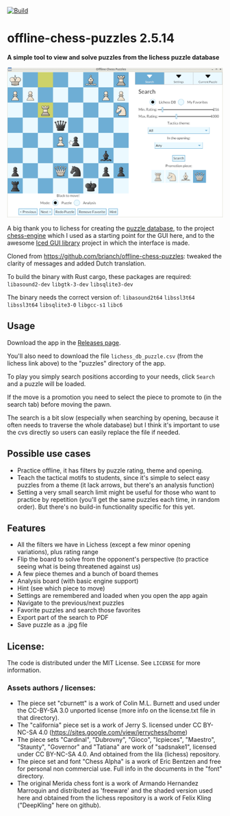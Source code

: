 [![Build](https://github.com/pepa65/offline-chess-puzzles/actions/workflows/build.yml/badge.svg)](https://github.com/pepa65/offline-chess-puzzles/actions/workflows/build.yml)
# offline-chess-puzzles 2.5.14
**A simple tool to view and solve puzzles from the lichess puzzle database**

<img src="https://github.com/pepa65/offline-chess-puzzles/blob/main/demo.gif">

A big thank you to lichess for creating the [puzzle database](https://database.lichess.org/#puzzles), to the project [chess-engine](https://github.com/adam-mcdaniel/chess-engine/) which I used as a starting point for the GUI here, and to the awesome [Iced GUI library](https://github.com/iced-rs/iced) project in which the interface is made.

Cloned from https://github.com/brianch/offline-chess-puzzles: tweaked the clarity of messages and added Dutch translation.

To build the binary with Rust cargo, these packages are required: `libasound2-dev` `libgtk-3-dev` `libsqlite3-dev`

The binary needs the correct version of: `libasound2t64` `libssl3t64` `libssl3t64` `libsqlite3-0` `libgcc-s1` `libc6`

## Usage
Download the app in the [Releases page](https://github.com/pepa65/offline-chess-puzzles/releases).

You'll also need to download the file `lichess_db_puzzle.csv` (from the lichess link above) to the "puzzles" directory of the app.

To play you simply search positions according to your needs, click `Search` and a puzzle will be loaded.

If the move is a promotion you need to select the piece to promote to (in the search tab) before moving the pawn.

The search is a bit slow (especially when searching by opening, because it often needs to traverse the whole database) but I think it's important to use the cvs directly so users can easily replace the file if needed.

## Possible use cases
* Practice offline, it has filters by puzzle rating, theme and opening.
* Teach the tactical motifs to students, since it's simple to select easy puzzles from a theme (it lack arrows, but there's an analysis function)
* Setting a very small search limit might be useful for those who want to practice by repetition (you'll get the same puzzles each time, in random order). But there's no build-in functionality specific for this yet.

## Features
* All the filters we have in Lichess (except a few minor opening variations), plus rating range
* Flip the board to solve from the opponent's perspective (to practice seeing what is being threatened against us)
* A few piece themes and a bunch of board themes
* Analysis board (with basic engine support)
* Hint (see which piece to move)
* Settings are remembered and loaded when you open the app again
* Navigate to the previous/next puzzles
* Favorite puzzles and search those favorites
* Export part of the search to PDF
* Save puzzle as a .jpg file

## License:
The code is distributed under the MIT License. See `LICENSE` for more information.

### Assets authors / licenses:
* The piece set "cburnett" is a work of Colin M.L. Burnett and used under the CC-BY-SA 3.0 unported license
  (more info on the license.txt file in that directory).
* The "california" piece set is a work of Jerry S. licensed under CC BY-NC-SA 4.0
  (https://sites.google.com/view/jerrychess/home)
* The piece sets "Cardinal", "Dubrovny", "Gioco", "Icpieces", "Maestro", "Staunty", "Governor" and "Tatiana"
  are work of "sadsnake1", licensed under CC BY-NC-SA 4.0. And obtained from the lila (lichess) repository.
* The piece set and font "Chess Alpha" is a work of Eric Bentzen and free for personal non commercial use.
  Full info in the documents in the "font" directory.
* The original Merida chess font is a work of Armando Hernandez Marroquin and distributed as 'freeware'
  and the shaded version used here and obtained from the lichess repository is a work of Felix Kling
  ("DeepKling" here on github).
